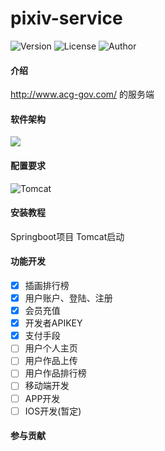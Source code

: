 # pixiv-service
![Version](https://img.shields.io/badge/version-1.0.5-40c4ff.svg?style=flat)
![License](https://img.shields.io/badge/license-MIT-orange.svg?style=flat)
![Author](https://img.shields.io/badge/author-Nekoer-6cf.svg?style=flat)

#### 介绍
http://www.acg-gov.com/ 的服务端

#### 软件架构
![](https://s1.ax1x.com/2020/07/19/UfSPJO.png)

#### 配置要求
![Tomcat](https://img.shields.io/badge/Tomcat-%3E%3D7-blue)

#### 安装教程
Springboot项目 Tomcat启动

#### 功能开发
- [x] 插画排行榜
- [x] 用户账户、登陆、注册
- [x] 会员充值
- [x] 开发者APIKEY
- [x] 支付手段
- [ ] 用户个人主页
- [ ] 用户作品上传
- [ ] 用户作品排行榜
- [ ] 移动端开发
- [ ] APP开发
- [ ] IOS开发(暂定)

#### 参与贡献
